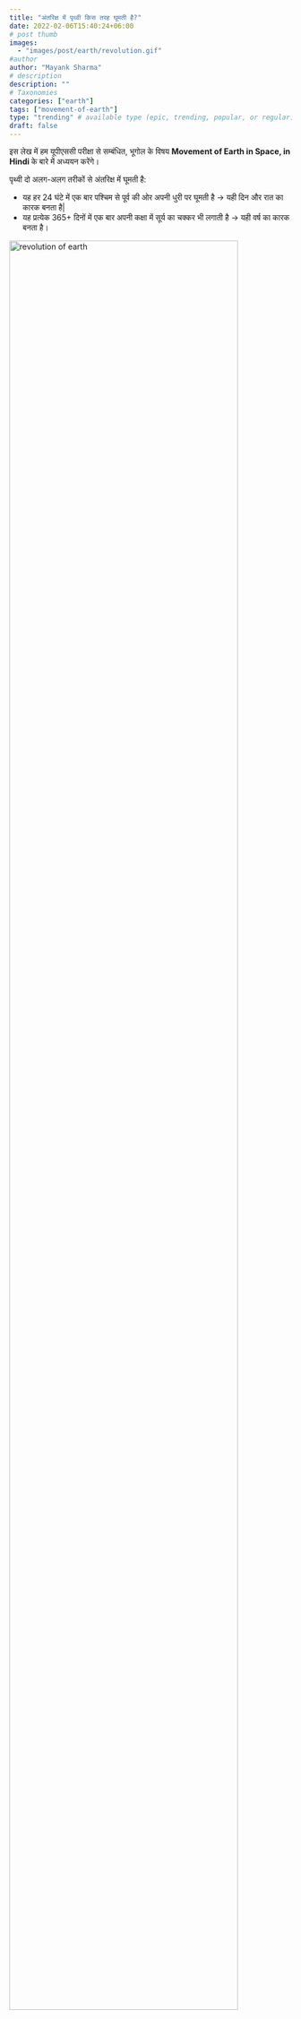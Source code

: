 ```yaml
---
title: "अंतरिक्ष में पृथ्वी किस तरह घूमती है?"
date: 2022-02-06T15:40:24+06:00
# post thumb
images:
  - "images/post/earth/revolution.gif"
#author
author: "Mayank Sharma"
# description
description: ""
# Taxonomies
categories: ["earth"]
tags: ["movement-of-earth"]
type: "trending" # available type (epic, trending, popular, or regular)
draft: false
---
```


इस लेख में हम यूपीएससी परीक्षा से सम्बंधित, भूगोल के विषय <strong> Movement of Earth in Space, in Hindi </strong> के बारे में अध्ययन करेंगे।

पृथ्वी दो अलग-अलग तरीकों से अंतरिक्ष में घूमती है:

* यह हर 24 घंटे में एक बार पश्चिम से पूर्व की ओर अपनी धुरी पर घूमती है → यही दिन और रात का कारक बनता है| 
* यह प्रत्येक 365+ दिनों में एक बार अपनी कक्षा में सूर्य का चक्कर भी लगाती है → यही वर्ष का कारक बनता है। <br>
<img src="../../../images/post/earth/revolution.gif" alt="revolution of earth" style="width:90%;height:90%;">

यह सूर्य के चारों ओर घूमते हुए अपनी धुरी पर झुकी रहती है → इसी कारण दिन और रात की लंबाई बदलती रहती है, और दोपहर के सूरज की स्तिथि भी बदलती रहती है (इसी कारण मौसम बदलते हैं)

उदाहरण के लिए, गर्मी का मौसम:<br>
* दिन लंबे होते हैं → अधिक सौर विकिरण पृथ्वी को स्थानांतरित होती है → इस कारण तापमान बढ़ता है <br>
* सूर्य अधिक सर के ऊपर होता है (apparent altitude of the midday sun) → अधिक सौर विकिरण पृथ्वी को स्थानांतरित होती है → इस कारण भी तापमान बढ़ता है

सर्दी के मौसम में स्थितियां इससे विपरीत होती हैं।

<div class="toc-mak">
<img src="../../../images/pencil.png">
<b>Table of Contents</b>
<ul>
<li>पृथ्वी का घूर्णन</li>
<li>पृथ्वी का परिक्रमण</li>
<li>पृथ्वी की झुकी हुई धुरी</li>
<li>पृथ्वी की झुकी हुई धुरी से प्राप्त सौर विकिरण पर क्या असर पड़ता है?</li>
</ul>
</div>

## पृथ्वी का घूर्णन (Rotation of Earth)

पृथ्वी पश्चिम से पूर्व की ओर घूमती है। <br>
<img src="../../../images/post/earth/shape-of-earth-hindi-4.gif" alt="earth rotation" style="width:90%;height:90%;">

***दिन और रात का कारण****: पृथ्वी की सतह का एक पक्ष दिन के उजाले का अनुभव करता है। दूसरा पक्ष, जो सूर्य की किरणों से दूर है, वह अँधेरे में होगा| तो, यह सूर्योदय और सूर्यास्त का कारण बनता है।

वास्तव में सूर्य स्थिर है और पृथ्वी ही घूमती है।


## पृथ्वी का परिक्रमण (Revolution of Earth)

पृथ्वी 18.5 मील प्रति सेकंड (लगभग 30 किमी/सेकंड) की गति से एक अण्डाकार कक्षा में सूर्य की परिक्रमा करती है।

एक पूर्ण परिक्रमण में 365 दिन या लगभग एक वर्ष का समय लगता है।

* ***पेरिहेलियन (Perihelion)*** - जब पृथ्वी अपने परिक्रमण के दौरान सूर्य के सबसे निकट होती है (3 जनवरी)
* ***एफ़ेलियन (Aphelion)*** - जब पृथ्वी अपने परिक्रमण के दौरान सूर्य से सबसे दूर होती है (4 जुलाई) <br>

<img src="../../../images/post/earth/perihelion-and-aphelion.png" alt="perihelion and aphelion" style="width:72%;height:72%;"><br>

पृथ्वी और सूर्य के बीच की दूरी में वार्षिक भिन्नता (अण्डाकार कक्षा के कारण) पृथ्वी पर प्राप्त सौर विकिरण में केवल मामूली वार्षिक भिन्नता का कारण बनती है। सूर्य से दूरी का दिन और रात की लंबाई या दोपहर के सूर्य की ऊंचाई पर अधिक प्रभाव नहीं पड़ता है (इसलिए इस वजह से ऋतुओं पर अधिक प्रभाव नहीं पड़ता है)।

<div class="toc-mak">
  <img src="../../../images/pencil.png">
  <b>नोट</b><br>

क्या आप जानते हैं कि जब पृथ्वी पेरिहेलियन (Perihelion) स्थिति में होती है (अर्थात 3 जनवरी को सूर्य के सबसे नजदीक), तो उत्तरी गोलार्ध में सर्दी होती है। क्यों?
</div>


## पृथ्वी की झुकी हुई धुरी (Tilted Axis of Earth)

पृथ्वी की धुरी अपनी कक्षा के तल से 66½° का कोण बनाती है (angle of 66½ with the plane of its orbit)। या यह कह सकते हैं की यह लंबवत से 23½° झुकी हुई है (tilted by 23½ from the perpendicular)। <br>
<img src="../../../images/post/earth/tilted-axis-earth.png" alt="earth's tilted axis" style="width:99%;height:99%;">

इस कारण पृथ्वी के किसी एक गोलार्ध को दूसरे की तुलना में अधिक सौर विकिरण प्राप्त होता है। यदि पृथ्वी का अक्ष इसके तल के लंबवत होता, तो विश्व के सभी भागों में, वर्ष के सभी समय, समान दिन और रात होते।

झुकाव निम्नलिखित को जन्म देता है:
* दिन और रात की अलग-अलग लंबाई और
* सूर्य की किरणों के झुकाव के कोण (angle of inclination of the sun’s rays) या दोपहर के सूरज की ऊंचाई (apparent altitude of the midday sun) को बदलता है।

यह विभिन्न मौसमों को जन्म देता है।


## पृथ्वी की झुकी हुई धुरी से प्राप्त सौर विकिरण पर क्या असर पड़ता है?

### दिन और रात की अलग-अलग लंबाई

दिन और रात की अलग-अलग लंबाई:<br>
<img src="../../../images/post/earth/earth-positions-revolution.png" alt="earth positions during its revolution" style="width:100%;height:100%;">

* विषुव के दिन सूर्य भूमध्य रेखा के ठीक ऊपर होता है (Overhead sun is on Equator on the day of equinox) <br>
<img src="../../../images/post/earth/equinox.png" alt="equinox" style="width:99%;height:99%;">

* उत्तरी गोलार्ध में ग्रीष्म संक्रांति के दिन सूर्य कर्क रेखा के ऊपर होता है (Overhead sun is over Tropic of Cancer on the day of summer solstice in northern hemisphere) <br>
<img src="../../../images/post/earth/june-solstice.png" alt="summer solstice" style="width:99%;height:99%;">

* उत्तरी गोलार्ध में शीतकालीन संक्रांति के दिन सूर्य मकर रेखा के ऊपर होता है (Overhead sun is over Tropic of Capricorn on the day of winter solstice in northern hemisphere) <br>
<img src="../../../images/post/earth/december-solstice.png" alt="winter solstice" style="width:99%;height:99%;">

यदि कोई गोलार्द्ध (उत्तर या दक्षिण) सूर्य से दूर झुका हुआ है तो: <br>
दिन की लंबाई कम हो जाएगी - इसलिए पृथ्वी के उस हिस्से को सूरज की गर्मी कम समय के लिए प्राप्त होगी।

### सूर्य की किरणों के झुकाव के कोण को बदलता है

झुकी हुई धुरी, सूर्य की किरणों के झुकाव के कोण या दोपहर के सूरज की ऊंचाई को बदल देती है।

किरणों के झुकाव का कोण निम्नलिखित पर निर्भर करता है:

* किसी स्थान का ***अक्षांश*** - यह इस सीमा को निर्धारित करता है कि किसी स्थान पर सूर्य आसमान में कितना सीधा ऊपर आ सकता है। <br>
अक्षांश जितना ज्यादा होगा, सूर्य की किरणों का पृथ्वी की सतह के साथ कोण उतना ही कम होगा, जिसके परिणामस्वरूप सूर्य की किरणें तिरछी धरती पर आएंगी। <br>
किसी स्थान का अक्षांश स्थायी होता है। इसलिए, पृथ्वी पर औसत वार्षिक तापमान (average annual temperature) अक्षांश के साथ बदलता है।

* वर्ष में किसी विशेष समय पर ***दोपहर के सूर्य की ऊंचाई*** - गर्मियों के समय में सूर्य किसी भी स्थान पर सर्दियों की तुलना में तुलनात्मक रूप से आसमान में अधिक सीधा ऊपर होगा। यानी उसकी किरणें धरती पर खड़ी गिरेंगीं| 

##### तिरछी किरणें पृथ्वी की सतह पर कम ऊष्मा क्यों पहुँचाती हैं?

* तिरछी किरणें ***वायुमंडल की अधिक गहराई*** से होकर गुजरती हैं। अतः, अवशोषण (absorption), प्रकीर्णन (scattering) और विसरण (diffusion) के माध्यम से अधिक ऊर्जा खो जाती है। <br>
<img src="../../../images/post/earth/slant-rays.png" alt="slant rays" style="width:99%;height:99%;">

* तिरछी किरणें ***बड़े क्षेत्र*** में भी फैलती हैं। अतः, ऊर्जा वितरित हो जाती है और प्रति इकाई क्षेत्र में प्राप्त ऊर्जा स्वतः ही घट जाती है।

सारांश: <br>
<img src="../../../images/post/earth/slant-rays-summary.png" alt="slant rays summary" style="width:99%;height:99%;">


## सारांश

दोपहर में सर के ठीक ऊपर आने वाला सूर्य, कटिबंधों की सीमाओं के बीच ही रहता है। अर्थार्थ कर्क रेखा (Tropic of Cancer) के उत्तर में, या मकर रेखा (Tropic of Capricorn) के दक्षिण में कभी भी सूर्य सिर के ठीक ऊपर नहीं आता है| 

* कटिबंधों के भीतरी हिस्सों में (Within the tropics): <br>
दोपहर का सूरज अपनी ऊर्ध्वाधर स्थिति से बहुत कम बदलता है| दिन और रातों की लम्बाई लगभग पूरे वर्ष बराबर रहती हैं → चारों मौसम लगभग अप्रभेद्य होते हैं, अर्थार्त बहुत अंतर नहीं आता है। <br><br>

* आर्कटिक सर्कल (66 ½° N.) और अंटार्कटिक सर्कल (66 ½° S.) से परे:<br>
यहाँ अँधेरा या दिन का उजाला लगातार 6 महीने तक रहता है| यहाँ छोटे समयकाल की गर्मियों में भी सूरज आसमान में कभी बहुत ऊँचा नहीं पाया जाता है → इसलिए इन इलाकों में हमेशा ठंड रहती है।<br><br>

* समशीतोष्ण क्षेत्रों में (In temperate regions):<br>
दोपहर के सूरज की ऊर्ध्वाधर स्थिति काफी बदलती रहती है| दिन और रात की लंबाई भी बहुत बदलती रहती है → इसलिए यहाँ अलग-अलग मौसम साफ़-साफ़ प्रतिलक्षित होते हैं, अर्थार्थ वसंत, गर्मी, शरद ऋतु और सर्दी (spring, summer, autumn and winter)। 

